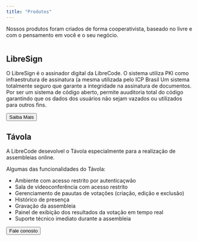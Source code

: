 ```yaml
---
title: "Produtos"
---
```


Nossos produtos foram criados de forma cooperativista, baseado no livre e com o pensamento em você e o seu negócio.

<section class="libresign">
  <img src="">
  <h2>LibreSign</h2>
  <p> O LibreSign é o assinador digital da LibreCode.
  O sistema utiliza PKI como infraestrutura de assinatura (a mesma utilizada pelo ICP Brasil
  Um sistema totalmente seguro que garante a integridade na assinatura de documentos.
  Por ser um sistema de código aberto, permite auuditoria total do código garantindo que os dados dos usuários não sejam vazados ou utilizados para outros fins.
  </p>
  <button>Saiba Mais </button>
</section>
<section class="tavola">

## Távola

A LibreCode desevolvel o Távola especialmente para a realização de assembleias online.

Algumas das funcionalidades do Távola:

- Ambiente com acesso restrito por autenticaçwão
- Sala de videoconferência com acesso restrito
- Gerenciamento de pauutas de votações (criação, edição e exclusão)
- Histórico de presença
- Gravação da assembleia
- Painel de exibição dos resultados da votação em tempo real
- Suporte técnico imediato durante a assembleia

<button>Fale conosto</button>

</section>
